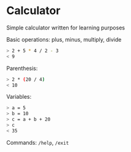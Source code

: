 # Calculator
Simple calculator written for learning purposes

Basic operations: plus, minus, multiply, divide
```sh
> 2 + 5 * 4 / 2 - 3
< 9
```
Parenthesis:
```sh
> 2 * (20 / 4)
< 10
```
Variables:
```sh
> a = 5
> b = 10
> c = a + b + 20
> c
< 35
```
Commands:
`/help`, `/exit`
